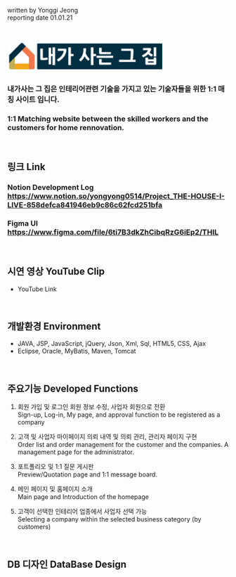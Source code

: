 
written by Yonggi Jeong<br>
reporting date 01.01.21

&nbsp;

![THIL](/web/psd/thil.png)

### 내가사는 그 집은 인테리어관련 기술을 가지고 있는 기술자들을 위한 1:1 매칭 사이트 입니다.
### 1:1 Matching website between the skilled workers and the customers for home rennovation.

&nbsp;

## 링크 Link
### Notion Development Log https://www.notion.so/yongyong0514/Project_THE-HOUSE-I-LIVE-858defca841946eb9c86c62fcd251bfa

### Figma UI https://www.figma.com/file/6ti7B3dkZhCibqRzG6iEp2/THIL

&nbsp;

## 시연 영상 YouTube Clip
* YouTube Link

&nbsp;

## 개발환경 Environment
* JAVA, JSP, JavaScript, jQuery, Json, Xml, Sql, HTML5, CSS, Ajax
* Eclipse, Oracle, MyBatis, Maven, Tomcat

&nbsp;

## 주요기능 Developed Functions
1. 회원 가입 및 로그인 회원 정보 수정, 사업자 회원으로 전환
<br>Sign-up, Log-in, My page, and approval function to be registered as a company

2. 고객 및 사업자 마이페이지 의뢰 내역 및 의뢰 관리, 관리자 페이지 구현
<br>Order list and order management for the customer and the companies. A
management page for the administrator.

3. 포트폴리오 및 1:1 질문 게시판
<br>Preview/Quotation page and 1:1 message board.

4. 메인 페이지 및 홈페이지 소개
<br>Main page and Introduction of the homepage

5. 고객이 선택한 인테리어 업종에서 사업자 선택 가능
<br>Selecting a company within the selected business category (by customers)

&nbsp;

## DB 디자인 DataBase Design
